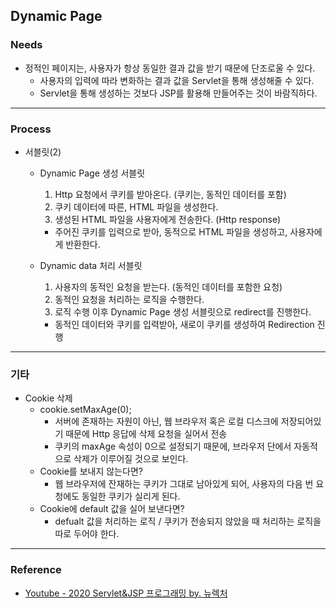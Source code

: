 ## Dynamic Page

### Needs

- 정적인 페이지는, 사용자가 항상 동일한 결과 값을 받기 때문에 단조로울 수 있다. 
  - 사용자의 입력에 따라 변화하는 결과 값을 Servlet을 통해 생성해줄 수 있다. 
  - Servlet을 통해 생성하는 것보다 JSP를 활용해 만들어주는 것이 바람직하다. 

---

### Process

- 서블릿(2)

  - Dynamic Page 생성 서블릿

    1. Http 요청에서 쿠키를 받아온다. (쿠키는, 동적인 데이터를 포함)
    2. 쿠키 데이터에 따른, HTML 파일을 생성한다. 
    3. 생성된 HTML 파일을 사용자에게 전송한다. (Http response)

    - 주어진 쿠키를 입력으로 받아, 동적으로 HTML 파일을 생성하고, 사용자에게 반환한다. 

  - Dynamic data 처리 서블릿

    1. 사용자의 동적인 요청을 받는다. (동적인 데이터를 포함한 요청)
    2. 동적인 요청을 처리하는 로직을 수행한다. 
    3. 로직 수행 이후 Dynamic Page 생성 서블릿으로 redirect를 진행한다. 

    - 동적인 데이터와 쿠키를 입력받아, 새로이 쿠키를 생성하여 Redirection 진행

---

### 기타

- Cookie 삭제
  - cookie.setMaxAge(0);
    - 서버에 존재하는 자원이 아닌, 웹 브라우저 혹은 로컬 디스크에 저장되어있기 때문에 Http 응답에 삭제 요청을 실어서 전송
    - 쿠키의 maxAge 속성이 0으로 설정되기 때문에, 브라우저 단에서 자동적으로 삭제가 이루어질 것으로 보인다. 
  - Cookie를 보내지 않는다면?
    - 웹 브라우저에 잔재하는 쿠키가 그대로 남아있게 되어, 사용자의 다음 번 요청에도 동일한 쿠키가 실리게 된다. 
  - Cookie에 default 값을 실어 보낸다면?
    - defualt 값을 처리하는 로직 / 쿠키가 전송되지 않았을 때 처리하는 로직을 따로 두어야 한다. 

---

### Reference

- [Youtube - 2020 Servlet&JSP 프로그래밍 by. 뉴렉처](https://www.youtube.com/channel/UC5-ixpj8DioZqmrasj6Ihpw)